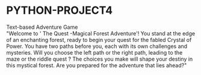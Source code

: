 # PYTHON-PROJECT4
Text-based Adventure Game 
<br>
"Welcome to ' The Quest   -Magical Forest Adventure'! You stand at the edge of an enchanting forest, ready to begin your quest for the fabled Crystal of Power. You have two paths before you, each with its own challenges and mysteries. Will you choose the left path or the right path, leading to the maze or the riddle quest ? The choices you make will shape your destiny in this mystical forest. Are you prepared for the adventure that lies ahead?"
